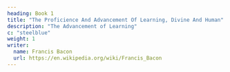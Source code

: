 ```yaml
---
heading: Book 1
title: "The Proficience And Advancement Of Learning, Divine And Human"
description: "The Advancement of Learning"
c: "steelblue"
weight: 1
writer:
  name: Francis Bacon
  url: https://en.wikipedia.org/wiki/Francis_Bacon
---
```

